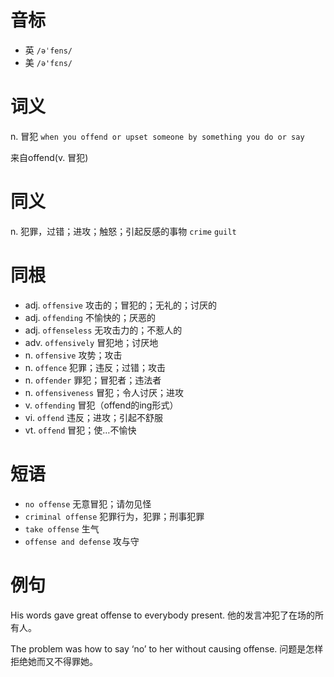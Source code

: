 # 音标

- 英 `/əˈfens/`
- 美 `/ə'fɛns/`

# 词义

n. 冒犯
`when you offend or upset someone by something you do or say`



来自offend(v. 冒犯)

# 同义

n. 犯罪，过错；进攻；触怒；引起反感的事物
`crime` `guilt`

# 同根

- adj. `offensive` 攻击的；冒犯的；无礼的；讨厌的
- adj. `offending` 不愉快的；厌恶的
- adj. `offenseless` 无攻击力的；不惹人的
- adv. `offensively` 冒犯地；讨厌地
- n. `offensive` 攻势；攻击
- n. `offence` 犯罪；违反；过错；攻击
- n. `offender` 罪犯；冒犯者；违法者
- n. `offensiveness` 冒犯；令人讨厌；进攻
- v. `offending` 冒犯（offend的ing形式）
- vi. `offend` 违反；进攻；引起不舒服
- vt. `offend` 冒犯；使…不愉快

# 短语

- `no offense` 无意冒犯；请勿见怪
- `criminal offense` 犯罪行为，犯罪；刑事犯罪
- `take offense` 生气
- `offense and defense` 攻与守

# 例句

His words gave great offense to everybody present.
他的发言冲犯了在场的所有人。

The problem was how to say ‘no’ to her without causing offense.
问题是怎样拒绝她而又不得罪她。


